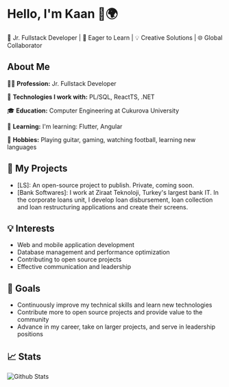 # Hello, I'm Kaan 👋🌍

🌟 Jr. Fullstack Developer | 🌱 Eager to Learn | 💡 Creative Solutions | 🌐 Global Collaborator

## About Me

👨‍💼 **Profession:** Jr. Fullstack Developer

💼 **Technologies I work with:** PL/SQL, ReactTS, .NET

🎓 **Education:** Computer Engineering at Cukurova University

🌱 **Learning:** I'm learning: Flutter, Angular

🌈 **Hobbies:** Playing guitar, gaming, watching football, learning new languages

## 🚀 My Projects

- [LS]: An open-source project to publish. Private, coming soon.
- [Bank Softwares]: I work at Ziraat Teknoloji, Turkey's largest bank IT. In the corporate loans unit, I develop loan disbursement, loan collection and loan restructuring applications and create their screens.

## 💡 Interests

- Web and mobile application development
- Database management and performance optimization
- Contributing to open source projects
- Effective communication and leadership

## 🎯 Goals

- Continuously improve my technical skills and learn new technologies
- Contribute more to open source projects and provide value to the community
- Advance in my career, take on larger projects, and serve in leadership positions

## 📈 Stats

![Github Stats](https://github-readme-stats.vercel.app/api?username=yourusername&show_icons=true&theme=default)

